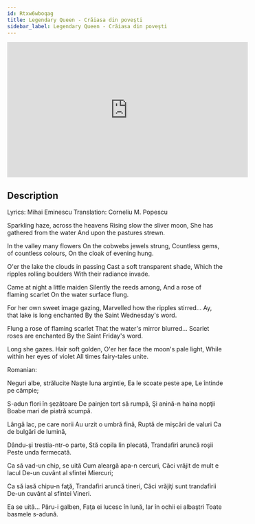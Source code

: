 ```yaml
---
id: Rtxw6wboqag
title: Legendary Queen - Crăiasa din poveşti
sidebar_label: Legendary Queen - Crăiasa din poveşti
---
```


<iframe
  width="560"
  height="315"
  src="https://www.youtube.com/embed/Rtxw6wboqag"
  title="YouTube video player"
  frameborder="0"
  allow="accelerometer; autoplay; clipboard-write; encrypted-media; gyroscope; picture-in-picture; web-share"
  referrerpolicy="strict-origin-when-cross-origin"
  allowfullscreen
></iframe>

## Description

Lyrics: Mihai Eminescu
Translation: Corneliu M. Popescu

Sparkling haze, across the heavens 
Rising slow the sliver moon, 
She has gathered from the water 
And upon the pastures strewn. 

In the valley many flowers 
On the cobwebs jewels strung, 
Countless gems, of countless colours, 
On the cloak of evening hung. 

O'er the lake the clouds in passing 
Cast a soft transparent shade, 
Which the ripples rolling boulders 
With their radiance invade. 

Came at night a little maiden 
Silently the reeds among, 
And a rose of flaming scarlet 
On the water surface flung. 

For her own sweet image gazing, 
Marvelled how the ripples stirred... 
Ay, that lake is long enchanted 
By the Saint Wednesday's word. 

Flung a rose of flaming scarlet 
That the water's mirror blurred... 
Scarlet roses are enchanted 
By the Saint Friday's word. 

Long she gazes. Hair soft golden, 
O'er her face the moon's pale light, 
While within her eyes of violet 
All times fairy-tales unite. 

Romanian:

Neguri albe, strălucite
Naşte luna argintie,
Ea le scoate peste ape,
Le întinde pe câmpie;

S-adun flori în şezătoare
De painjen tort să rumpă,
Şi anină-n haina nopţii
Boabe mari de piatră scumpă.

Lângă lac, pe care norii
Au urzit o umbră fină,
Ruptă de mişcări de valuri
Ca de bulgări de lumină,

Dându-şi trestia-ntr-o parte,
Stă copila lin plecată,
Trandafiri aruncă roşii
Peste unda fermecată.

Ca să vad-un chip, se uită
Cum aleargă apa-n cercuri,
Căci vrăjit de mult e lacul
De-un cuvânt al sfintei Miercuri;

Ca să iasă chipu-n faţă,
Trandafiri aruncă tineri,
Căci vrăjiţi sunt trandafirii
De-un cuvânt al sfintei Vineri.

Ea se uită... Păru-i galben,
Faţa ei lucesc în lună,
Iar în ochii ei albaştri
Toate basmele s-adună.
